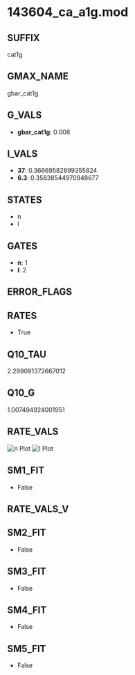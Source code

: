 # 143604_ca_a1g.mod

## SUFFIX

cat1g

## GMAX_NAME

gbar_cat1g

## G_VALS

- **gbar_cat1g**: 0.008

## I_VALS

- **37**: 0.36669582899355824
- **6.3**: 0.35838544970948677

## STATES

- n
- l

## GATES

- **n**: 1
- **l**: 2

## ERROR_FLAGS


## RATES

- True

## Q10_TAU

2.299091372667012

## Q10_G

1.007494924001951

## RATE_VALS

![n Plot](/Users/pbozelos/Dropbox/icg-Chai-Panos/supermodels/output_markdown_files/Ca/143604_ca_a1g.mod/images/n.png)
![l Plot](/Users/pbozelos/Dropbox/icg-Chai-Panos/supermodels/output_markdown_files/Ca/143604_ca_a1g.mod/images/l.png)

## SM1_FIT

- False

## RATE_VALS_V

## SM2_FIT

- False

## SM3_FIT

- False

## SM4_FIT

- False

## SM5_FIT

- False

